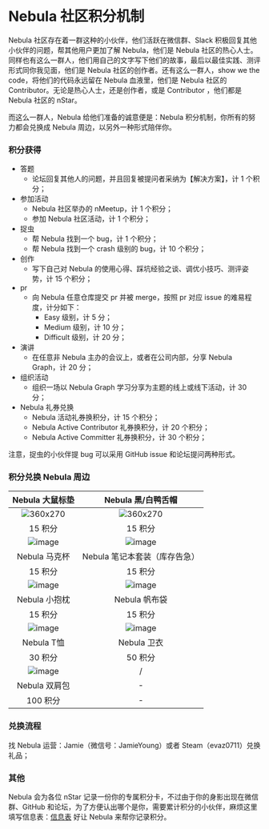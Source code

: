 # Nebula 社区积分机制

Nebula 社区存在着一群这种的小伙伴，他们活跃在微信群、Slack 积极回复其他小伙伴的问题，帮其他用户更加了解 Nebula，他们是 Nebula 社区的热心人士。同样也有这么一群人，他们用自己的文字写下他们的故事，最后以最佳实践、测评形式同你我见面，他们是 Nebula 社区的创作者。还有这么一群人，show we the code，将他们的代码永远留在 Nebula 血液里，他们是 Nebula 社区的 Contributor。无论是热心人士，还是创作者，或是 Contributor ，他们都是 Nebula 社区的 nStar。

而这么一群人，Nebula 给他们准备的诚意便是：Nebula 积分机制，你所有的努力都会兑换成 Nebula 周边，以另外一种形式陪伴你。

### 积分获得

- 答题
    - 论坛回复其他人的问题，并且回复被提问者采纳为【解决方案】，计 1 个积分；
- 参加活动
    - Nebula 社区举办的 nMeetup，计 1 个积分；
    - 参加  Nebula 社区活动，计 1 个积分；
- 捉虫
    - 帮 Nebula 找到一个 bug，计 1 个积分；
    - 帮 Nebula 找到一个 crash 级别的 bug，计 10 个积分；
- 创作
    - 写下自己对 Nebula 的使用心得、踩坑经验之谈、调优小技巧、测评姿势，计 15 个积分；
- pr
    - 向 Nebula 任意仓库提交 pr 并被 merge，按照 pr 对应 issue 的难易程度，计分如下：
        - Easy 级别，计 5 分；
        - Medium 级别，计 10 分；
        - Difficult 级别，计 20 分；
- 演讲
    - 在任意非 Nebula 主办的会议上，或者在公司内部，分享 Nebula Graph，计 20 分；
- 组织活动
    - 组织一场以 Nebula Graph 学习分享为主题的线上或线下活动，计 30 分；
- Nebula 礼券兑换
    - Nebula 活动礼券换积分，计 15 个积分；
    - Nebula Active Contributor 礼券换积分，计 20 个积分；
    - Nebula Active Committer 礼券换积分，计 30 个积分；


注意，捉虫的小伙伴提 bug 可以采用 GitHub issue 和论坛提问两种形式。

### 积分兑换 Nebula 周边

|Nebula 大鼠标垫| Nebula 黑/白鸭舌帽|
|:-:|:-:|
|![360x270](https://user-images.githubusercontent.com/38887077/129014361-277c8cf9-aa36-424f-b728-a130f6a9fa43.png)|![360x270](https://user-images.githubusercontent.com/38887077/129014390-830ea22c-5585-426c-aa83-2cec55ac14d2.png)|
|15 积分|15 积分|
|![image](https://user-images.githubusercontent.com/38887077/129014413-d9380c7a-dcad-47ab-9453-252cd2ca06d9.png)|![image](https://user-images.githubusercontent.com/38887077/129014445-966c1426-04f6-4ba1-98c4-7ec3aed07f04.png)|
|Nebula 马克杯|	Nebula 笔记本套装（库存告急）|
|15 积分|	15 积分|
|![image](https://user-images.githubusercontent.com/38887077/129014462-37d61b9b-2e39-4b00-906d-301edf8c4848.png)|![image](https://user-images.githubusercontent.com/38887077/129014520-6fc6974b-502d-47c9-b017-eaededcba79a.png)|
|Nebula 小抱枕	|Nebula 帆布袋|
|15 积分|	15 积分|
|![image](https://user-images.githubusercontent.com/38887077/129014555-1437ec5e-f63c-449b-98d5-38e26c6aa9dd.png)|![image](https://user-images.githubusercontent.com/38887077/129014597-0de1ee2f-cc26-4915-9b1c-0b2aece9640d.png)|
|Nebula T恤|Nebula 卫衣|
|30 积分|	50 积分|
|![image](https://user-images.githubusercontent.com/38887077/129014638-76b43c01-5b10-4be7-a473-5b0fa001d3de.png)|/|
|Nebula 双肩包	|-|
|100 积分| -|


### 兑换流程

找 Nebula 运营：Jamie（微信号：JamieYoung）或者 Steam（evaz0711）兑换礼品；

### 其他

Nebula 会为各位 nStar 记录一份你的专属积分卡，不过由于你的身影出现在微信群、GitHub 和论坛，为了方便认出哪个是你，需要累计积分的小伙伴，麻烦这里填写信息表：[信息表](https://wj.qq.com/s2/8358004/dcb0/)  好让 Nebula 来帮你记录积分。


